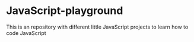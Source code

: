 # JavaScript-playground
This is an repository with different little JavaScript projects to learn how to code JavaScript
